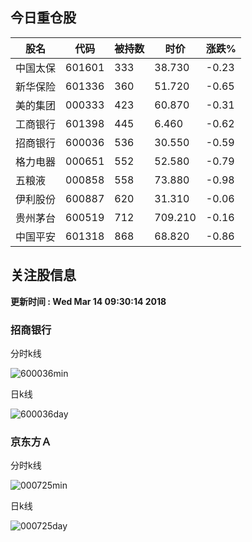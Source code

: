 
## 今日重仓股 

|股名|代码|被持数|时价|涨跌%|
|---|---|---|---|---|
|中国太保|601601|333|38.730|-0.23|
|新华保险|601336|360|51.720|-0.65|
|美的集团|000333|423|60.870|-0.31|
|工商银行|601398|445|6.460|-0.62|
|招商银行|600036|536|30.550|-0.59|
|格力电器|000651|552|52.580|-0.79|
|五粮液|000858|558|73.880|-0.98|
|伊利股份|600887|620|31.310|-0.06|
|贵州茅台|600519|712|709.210|-0.16|
|中国平安|601318|868|68.820|-0.86|

## 关注股信息
**更新时间 : Wed Mar 14 09:30:14 2018**
### 招商银行 
分时k线

![600036min](http://image.sinajs.cn/newchart/min/n/sh600036.gif)

日k线

![600036day](http://image.sinajs.cn/newchart/daily/n/sh600036.gif)

### 京东方Ａ 
分时k线

![000725min](http://image.sinajs.cn/newchart/min/n/sz000725.gif)

日k线

![000725day](http://image.sinajs.cn/newchart/daily/n/sz000725.gif)
